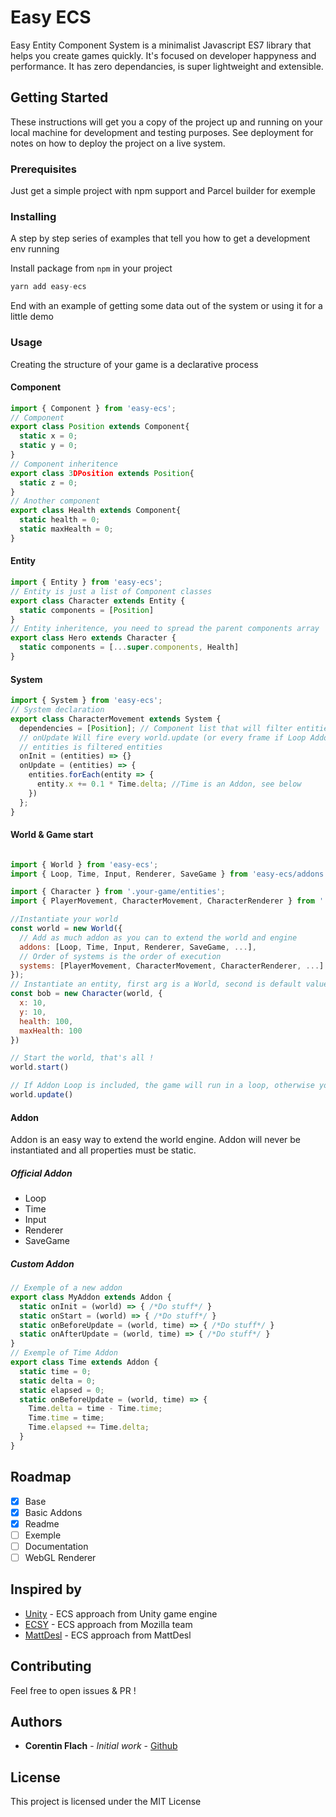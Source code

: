 # Easy ECS

Easy Entity Component System is a minimalist Javascript ES7 library that helps you create games quickly. It's focused on developer happyness and performance. It has zero dependancies, is super lightweight and extensible.

## Getting Started

These instructions will get you a copy of the project up and running on your local machine for development and testing purposes. See deployment for notes on how to deploy the project on a live system.

### Prerequisites

Just get a simple project with npm support and Parcel builder for exemple

### Installing

A step by step series of examples that tell you how to get a development env running

Install package from `npm` in your project

```javascript
yarn add easy-ecs
```

End with an example of getting some data out of the system or using it for a little demo

### Usage

Creating the structure of your game is a declarative process

#### Component
```javascript
import { Component } from 'easy-ecs';
// Component
export class Position extends Component{
  static x = 0;
  static y = 0;
}
// Component inheritence
export class 3DPosition extends Position{
  static z = 0;
}
// Another component
export class Health extends Component{
  static health = 0;
  static maxHealth = 0;
}
```
#### Entity
```javascript
import { Entity } from 'easy-ecs';
// Entity is just a list of Component classes
export class Character extends Entity {
  static components = [Position]
}
// Entity inheritence, you need to spread the parent components array
export class Hero extends Character {
  static components = [...super.components, Health]
}
```
#### System
```javascript
import { System } from 'easy-ecs';
// System declaration
export class CharacterMovement extends System {
  dependencies = [Position]; // Component list that will filter entities that have those components
  // onUpdate Will fire every world.update (or every frame if Loop Addon is added)
  // entities is filtered entities
  onInit = (entities) => {}
  onUpdate = (entities) => { 
    entities.forEach(entity => {
      entity.x += 0.1 * Time.delta; //Time is an Addon, see below
    })
  };
}
```

#### World & Game start
```javascript

import { World } from 'easy-ecs';
import { Loop, Time, Input, Renderer, SaveGame } from 'easy-ecs/addons';

import { Character } from '.your-game/entities';
import { PlayerMovement, CharacterMovement, CharacterRenderer } from '.your-game/systems';

//Instantiate your world
const world = new World({
  // Add as much addon as you can to extend the world and engine
  addons: [Loop, Time, Input, Renderer, SaveGame, ...],
  // Order of systems is the order of execution
  systems: [PlayerMovement, CharacterMovement, CharacterRenderer, ...]
});
// Instantiate an entity, first arg is a World, second is default values
const bob = new Character(world, {
  x: 10,
  y: 10,
  health: 100,
  maxHealth: 100
})

// Start the world, that's all !
world.start()

// If Addon Loop is included, the game will run in a loop, otherwise you can manually update it
world.update()

```

#### Addon

Addon is an easy way to extend the world engine.
Addon will never be instantiated and all properties must be static.

##### Official Addon

- Loop 
- Time 
- Input
- Renderer
- SaveGame

##### Custom Addon

```javascript
// Exemple of a new addon
export class MyAddon extends Addon {
  static onInit = (world) => { /*Do stuff*/ }
  static onStart = (world) => { /*Do stuff*/ }
  static onBeforeUpdate = (world, time) => { /*Do stuff*/ }
  static onAfterUpdate = (world, time) => { /*Do stuff*/ }
}
// Exemple of Time Addon
export class Time extends Addon {
  static time = 0;
  static delta = 0;
  static elapsed = 0;
  static onBeforeUpdate = (world, time) => {
    Time.delta = time - Time.time;
    Time.time = time;
    Time.elapsed += Time.delta;
  }
}
```

## Roadmap

- [x] Base
- [x] Basic Addons
- [x] Readme
- [ ] Exemple
- [ ] Documentation
- [ ] WebGL Renderer

## Inspired by

* [Unity](https://unity.com/) - ECS approach from Unity game engine
* [ECSY](https://ecsy.io/) - ECS approach from Mozilla team
* [MattDesl](https://twitter.com/mattdesl/status/1283089334791536641) - ECS approach from MattDesl

## Contributing

Feel free to open issues & PR !

## Authors

* **Corentin Flach** - *Initial work* - [Github](https://github.com/CorentinFlach)

<!-- See also the list of [contributors](https://github.com/your/project/contributors) who participated in this project. -->

## License

This project is licensed under the MIT License

